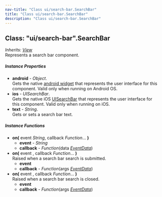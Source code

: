 ```yaml
---
nav-title: "Class ui/search-bar.SearchBar"
title: "Class ui/search-bar.SearchBar"
description: "Class ui/search-bar.SearchBar"
---
```

## Class: "ui/search-bar".SearchBar  
_Inherits:_ [_View_](../../ui/core/view/View.md)  
Represents a search bar component.

##### Instance Properties
 - **android** - _Object_.    
  Gets the native [android widget](http://developer.android.com/reference/android/widget/SearchView.html) that represents the user interface for this component. Valid only when running on Android OS.
 - **ios** - _UISearchBar_.    
  Gets the native iOS [UISearchBar](https://developer.apple.com/library/ios/documentation/UIKit/Reference/UISearchBar_Class/) that represents the user interface for this component. Valid only when running on iOS.
 - **text** - _String_.    
  Gets or sets a search bar text.

##### Instance Functions
 - **on(** event _String_, callback _Function_... **)**
   - **event** - _String_
   - **callback** - _Function_(data [_EventData_](../../data/observable/EventData.md))
 - **on(** event , callback _Function_... **)**  
     Raised when a search bar search is submitted.
   - **event**
   - **callback** - _Function_(args [_EventData_](../../data/observable/EventData.md))
 - **on(** event , callback _Function_... **)**  
     Raised when a search bar search is closed.
   - **event**
   - **callback** - _Function_(args [_EventData_](../../data/observable/EventData.md))